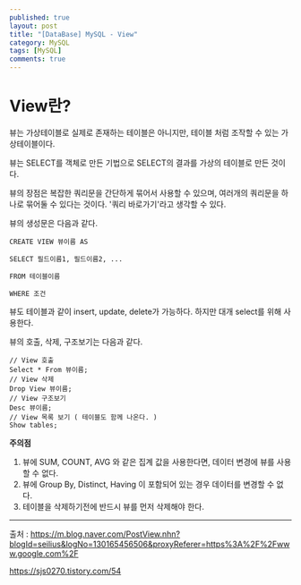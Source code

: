 ```yaml
---
published: true
layout: post
title: "[DataBase] MySQL - View"
category: MySQL
tags: [MySQL]
comments: true
---
```


# View란?

뷰는 가상테이블로 실제로 존재하는 테이블은 아니지만, 테이블 처럼 조작할 수 있는 가상테이블이다.

뷰는 SELECT를 객체로 만든 기법으로 SELECT의 결과를 가상의 테이블로 만든 것이다. 

뷰의 장점은 복잡한 쿼리문을 간단하게 묶어서 사용할 수 있으며, 여러개의 쿼리문을 하나로 묶어둘 수 있다는 것이다. '쿼리 바로가기'라고 생각할 수 있다.

뷰의 생성문은 다음과 같다.

```mysql
CREATE VIEW 뷰이름 AS

SELECT 필드이름1, 필드이름2, ...

FROM 테이블이름

WHERE 조건
```

뷰도 테이블과 같이 insert, update, delete가 가능하다. 하지만 대개 select를 위해 사용한다.

뷰의 호출, 삭제, 구조보기는 다음과 같다.

```mysql
// View 호출
Select * From 뷰이름;
// View 삭제
Drop View 뷰이름;
// View 구조보기
Desc 뷰이름;
// View 목록 보기 ( 테이블도 함께 나온다. )
Show tables;
```



**주의점**

1. 뷰에 SUM, COUNT, AVG 와 같은 집계 값을 사용한다면, 데이터 변경에 뷰를 사용할 수 없다.
2. 뷰에 Group By, Distinct, Having 이 포함되어 있는 경우 데이터를 변경할 수 없다.
3. 테이블을 삭제하기전에 반드시 뷰를 먼저 삭제해야 한다.



-------------



출처 : https://m.blog.naver.com/PostView.nhn?blogId=seilius&logNo=130165456506&proxyReferer=https%3A%2F%2Fwww.google.com%2F

https://sjs0270.tistory.com/54